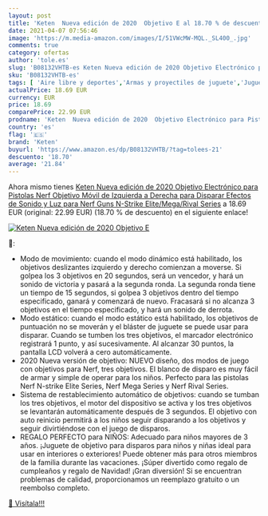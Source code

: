 ```yaml
---
layout: post
title: 'Keten  Nueva edición de 2020  Objetivo E al 18.70 % de descuento'
date: 2021-04-07 07:56:46
image: 'https://m.media-amazon.com/images/I/51VWcMW-MQL._SL400_.jpg'
comments: true
category: ofertas
author: 'tole.es'
slug: 'B08132VHTB-es Keten Nueva edición de 2020 Objetivo Electrónico para...'
sku: 'B08132VHTB-es'
tags: [ 'Aire libre y deportes','Armas y proyectiles de juguete','Juguetes','Juguetes y juegos','keten','nerf', ]
actualPrice: 18.69 EUR
currency: EUR
price: 18.69
comparePrice: 22.99 EUR
prodname: 'Keten  Nueva edición de 2020  Objetivo Electrónico para Pistolas Nerf  Objetivo Móvil de Izquierda a Derecha para Disparar  Efectos de Sonido y Luz para Nerf Guns N-Strike Elite/Mega/Rival Series'
country: 'es'
flag: '🇪🇸'
brand: 'Keten'
buyurl: 'https://www.amazon.es/dp/B08132VHTB/?tag=tolees-21'
descuento: '18.70'
average: '21.84'
---
```


Ahora mismo tienes [Keten  Nueva edición de 2020  Objetivo Electrónico para Pistolas Nerf  Objetivo Móvil de Izquierda a Derecha para Disparar  Efectos de Sonido y Luz para Nerf Guns N-Strike Elite/Mega/Rival Series](https://www.amazon.es/dp/B08132VHTB/?tag=tolees-21) a 18.69 EUR (original: 22.99 EUR) (18.70 %  de descuento) en el siguiente enlace!

[![Keten  Nueva edición de 2020  Objetivo E](https://m.media-amazon.com/images/I/51VWcMW-MQL._SL400_.jpg)](https://www.amazon.es/dp/B08132VHTB/?tag=tolees-21)

🔎:

- Modo de movimiento: cuando el modo dinámico está habilitado, los objetivos deslizantes izquierdo y derecho comienzan a moverse. Si golpea los 3 objetivos en 20 segundos, será un vencedor, y hará un sonido de victoria y pasará a la segunda ronda. La segunda ronda tiene un tiempo de 15 segundos, si golpea 3 objetivos dentro del tiempo especificado, ganará y comenzará de nuevo. Fracasará si no alcanza 3 objetivos en el tiempo especificado, y hará un sonido de derrota.
- Modo estático: cuando el modo estático está habilitado, los objetivos de puntuación no se moverán y el bláster de juguete se puede usar para disparar. Cuando se tumben los tres objetivos, el marcador electrónico registrará 1 punto, y así sucesivamente. Al alcanzar 30 puntos, la pantalla LCD volverá a cero automáticamente.
- 2020 Nueva versión de objetivo: NUEVO diseño, dos modos de juego con objetivos para Nerf, tres objetivos. El blanco de disparo es muy fácil de armar y simple de operar para los niños. Perfecto para las pistolas Nerf N-strike Elite Series, Nerf Mega Series y Nerf Rival Series.
- Sistema de restablecimiento automático de objetivos: cuando se tumban los tres objetivos, el motor del dispositivo se activa y los tres objetivos se levantarán automáticamente después de 3 segundos. El objetivo con auto reinicio permitirá a los niños seguir disparando a los objetivos y seguir divirtiéndose con el juego de disparos.
- REGALO PERFECTO para NIÑOS: Adecuado para niños mayores de 3 años. ¡Juguete de objetivo para disparos para niños y niñas ideal para usar en interiores o exteriores! Puede obtener más para otros miembros de la familia durante las vacaciones. ¡Súper divertido como regalo de cumpleaños y regalo de Navidad! ¡Gran diversión! Si se encuentran problemas de calidad, proporcionamos un reemplazo gratuito o un reembolso completo.

[🛒 Visítala!!!](https://www.amazon.es/dp/B08132VHTB/?tag=tolees-21)
